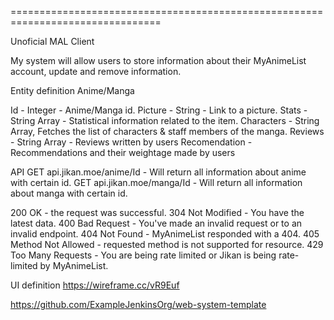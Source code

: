 ================================================================================

Unoficial MAL Client

My system will allow users to store information about their MyAnimeList account, update and remove information.

Entity definition
Anime/Manga

Id - Integer - Anime/Manga id.
Picture - String - Link to a picture.
Stats - String Array - Statistical information related to the item.
Characters - String Array, Fetches the list of characters & staff members of the manga.
Reviews - String Array - Reviews written by users
Recomendation - Recommendations and their weightage made by users



API 
GET api.jikan.moe/anime/Id - Will return all information about anime with certain id.
GET api.jikan.moe/manga/Id - Will return all information about manga with certain id.


200 OK - the request was successful.
304 Not Modified - You have the latest data.
400 Bad Request - You've made an invalid request or to an invalid endpoint.
404 Not Found - MyAnimeList responded with a 404.
405 Method Not Allowed - requested method is not supported for resource.
429 Too Many Requests - You are being rate limited or Jikan is being rate-limited by MyAnimeList.


UI definition
https://wireframe.cc/vR9Euf


https://github.com/ExampleJenkinsOrg/web-system-template
